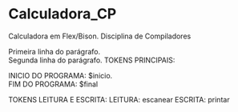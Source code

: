 # Calculadora_CP
Calculadora em Flex/Bison. Disciplina de Compiladores
  
<p>
  Primeira linha do parágrafo.<br />
  Segunda linha do parágrafo.
 TOKENS PRINCIPAIS:
 
 INICIO DO PROGRAMA:  $inicio.<br />
 FIM DO PROGRAMA:     $final<br />

TOKENS LEITURA E ESCRITA:
  LEITURA:            escanear
  ESCRITA:            printar
</p>
